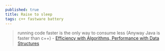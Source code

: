 ```yaml
---
published: true
title: Raise to sleep
tags: c++ fastware battery
---
```

> running code faster is the only way to consume less (Anyway Java is faster than c++) - [Efficiency with Algorithms, Performance with Data Structures](https://www.youtube.com/watch?v=fHNmRkzxHWs)
